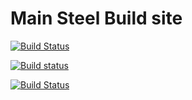 # Main Steel Build site

[![Build Status](https://dev.azure.com/SteelBuild/SteelSite/_apis/build/status/steelbuild.main-site?branchName=master)](https://dev.azure.com/SteelBuild/SteelSite/_build/latest?definitionId=1&branchName=master)

[![Build status](https://ci.appveyor.com/api/projects/status/g7eqav8j2cwpxt6d/branch/master?svg=true)](https://ci.appveyor.com/project/kevbite/main-site/branch/master)

[![Build Status](https://travis-ci.org/steelbuild/main-site.svg?branch=master)](https://travis-ci.org/steelbuild/main-site)